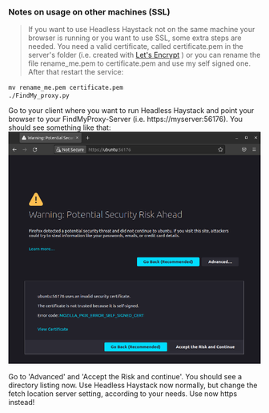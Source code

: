 ### Notes on usage on other machines (SSL)

> 
> If you want to use Headless Haystack not on the same machine your browser is running or you want to use SSL, some extra steps are needed. You need a valid certificate, called certificate.pem in the server's folder (i.e. created with [Let's Encrypt](https://letsencrypt.org/) ) or you can rename the file rename_me.pem to certificate.pem and use my self signed one. After that restart the service: 
```
mv rename_me.pem certificate.pem
./FindMy_proxy.py
```
Go to your client where you want to run Headless Haystack and point your browser to your FindMyProxy-Server (i.e. https://myserver:56176). You should see something like that:
![Certificate error](firefox_cert.png)

Go to 'Advanced' and 'Accept the Risk and continue'. You should see a directory listing now. Use Headless Haystack now normally, but change the fetch location server setting, according to your needs. Use now https instead!